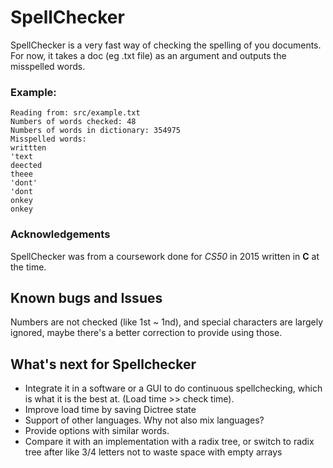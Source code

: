# SpellChecker

SpellChecker is a very fast way of checking the spelling of you documents.
For now, it takes a doc (eg .txt file) as an argument and outputs the misspelled words.
  
### Example:   

    Reading from: src/example.txt  
    Numbers of words checked: 48  
    Numbers of words in dictionary: 354975  
    Misspelled words:  
    writtten   
    'text  
    deected  
    theee  
    'dont'  
    'dont  
    onkey  
    onkey 

### Acknowledgements 

SpellChecker was from a coursework done for *CS50* in 2015 written in **C** at the time.

## Known bugs and Issues

Numbers are not checked (like 1st ~ 1nd), and special characters are largely ignored, maybe there's a better correction to provide using those.

## What's next for Spellchecker

* Integrate it in a software or a GUI to do continuous spellchecking, which is what it is the best at.
(Load time >> check time). 
* Improve load time by saving Dictree state
* Support of other languages. Why not also mix languages?  
* Provide options with similar words.
* Compare it with an implementation with a radix tree, or switch to radix tree after like 3/4 letters not to waste space with empty arrays
